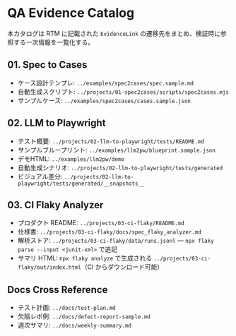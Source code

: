 # QA Evidence Catalog

本カタログは RTM に記載された `EvidenceLink` の遷移先をまとめ、検証時に参照する一次情報を一覧化する。

## 01. Spec to Cases
- ケース設計テンプレ: `../examples/spec2cases/spec.sample.md`
- 自動生成スクリプト: `../projects/01-spec2cases/scripts/spec2cases.mjs`
- サンプルケース: `../examples/spec2cases/cases.sample.json`

## 02. LLM to Playwright
- テスト概要: `../projects/02-llm-to-playwright/tests/README.md`
- サンプルブループリント: `../examples/llm2pw/blueprint.sample.json`
- デモHTML: `../examples/llm2pw/demo`
- 自動生成シナリオ: `../projects/02-llm-to-playwright/tests/generated`
- ビジュアル差分: `../projects/02-llm-to-playwright/tests/generated/__snapshots__`

## 03. CI Flaky Analyzer
- プロダクト README: `../projects/03-ci-flaky/README.md`
- 仕様書: `../projects/03-ci-flaky/docs/spec_flaky_analyzer.md`
- 解析ストア: `../projects/03-ci-flaky/data/runs.jsonl` — `npx flaky parse --input <junit-xml>` で追記
- サマリ HTML: `npx flaky analyze` で生成される `../projects/03-ci-flaky/out/index.html`（CI からダウンロード可能）

## Docs Cross Reference
- テスト計画: `../docs/test-plan.md`
- 欠陥レポ例: `../docs/defect-report-sample.md`
- 週次サマリ: `../docs/weekly-summary.md`
